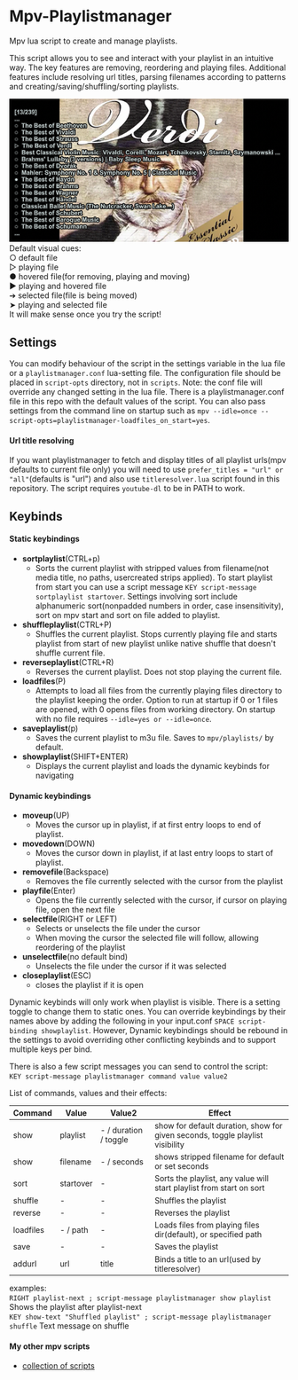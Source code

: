 # Mpv-Playlistmanager
Mpv lua script to create and manage playlists.

This script allows you to see and interact with your playlist in an intuitive way. The key features are removing, reordering and playing files. Additional features include resolving url titles, parsing filenames according to patterns and creating/saving/shuffling/sorting playlists.

![](playlistmanager.png)  
Default visual cues:  
○ default file  
▷ playing file  
● hovered file(for removing, playing and moving)  
▶ playing and hovered file  
➔ selected file(file is being moved)  
➤ playing and selected file  
It will make sense once you try the script!

## Settings
You can modify behaviour of the script in the settings variable in the lua file or a `playlistmanager.conf` lua-setting file. The configuration file should be placed in `script-opts` directory, not in `scripts`. Note: the conf file will override any
changed setting in the lua file. There is a playlistmanager.conf file in this repo with the default values of the script. You can also pass settings from the command line on startup such as `mpv --idle=once --script-opts=playlistmanager-loadfiles_on_start=yes`.

#### Url title resolving
If you want playlistmanager to fetch and display titles
of all playlist urls(mpv defaults to current file only) you will
need to use `prefer_titles = "url" or "all"`(defaults is "url") and also use
`titleresolver.lua` script found in this repository. The script
requires `youtube-dl` to be in PATH to work.

## Keybinds
#### Static keybindings
- __sortplaylist__(CTRL+p)  
  - Sorts the current playlist with stripped values from filename(not media title, no paths, usercreated strips applied). To start playlist from start you can use a script message `KEY script-message sortplaylist startover`. Settings involving sort include alphanumeric sort(nonpadded numbers in order, case insensitivity), sort on mpv start and sort on file added to playlist.  
- __shuffleplaylist__(CTRL+P)  
  - Shuffles the current playlist. Stops currently playing file and starts playlist from start of new playlist unlike native shuffle that doesn't shuffle current file.  
- __reverseplaylist__(CTRL+R)  
  - Reverses the current playlist. Does not stop playing the current file.  
- __loadfiles__(P)
  - Attempts to load all files from the currently playing files directory to the playlist keeping the order. Option to run at startup if 0 or 1 files are opened, with 0 opens files from working directory. On startup with no file requires `--idle=yes or --idle=once`.  
- __saveplaylist__(p)
  - Saves the current playlist to m3u file. Saves to `mpv/playlists/` by default.
- __showplaylist__(SHIFT+ENTER)
  - Displays the current playlist and loads the dynamic keybinds for navigating  
  
#### Dynamic keybindings
- __moveup__(UP)
  - Moves the cursor up in playlist, if at first entry loops to end of playlist.
- __movedown__(DOWN)
  - Moves the cursor down in playlist, if at last entry loops to start of playlist.
- __removefile__(Backspace)
  - Removes the file currently selected with the cursor from the playlist
- __playfile__(Enter)
  - Opens the file currently selected with the cursor, if cursor on playing file, open the next file
- __selectfile__(RIGHT or LEFT)
  - Selects or unselects the file under the cursor
  - When moving the cursor the selected file will follow, allowing reordering of the playlist
- __unselectfile__(no default bind)
  - Unselects the file under the cursor if it was selected
- __closeplaylist__(ESC)
  - closes the playlist if it is open

Dynamic keybinds will only work when playlist is visible. There is a setting toggle to change them to static ones. You can override keybindings by their names above by adding the following in your input.conf `SPACE script-binding showplaylist`. However, Dynamic keybindings should be rebound in 
the settings to avoid overriding other conflicting keybinds and to support multiple keys per bind.
  
There is also a few script messages you can send to control the script:  
`KEY script-message playlistmanager command value value2`  
  
List of commands, values and their effects:  
  
Command | Value | Value2 | Effect
--- | --- | --- | ---
show | playlist | - / duration / toggle | show for default duration, show for given seconds, toggle playlist visibility
show | filename | - / seconds | shows stripped filename for default or set seconds
sort | startover | - | Sorts the playlist, any value will start playlist from start on sort
shuffle | - | - | Shuffles the playlist
reverse | - | - | Reverses the playlist
loadfiles | - / path | - | Loads files from playing files dir(default), or specified path
save | - | - | Saves the playlist
addurl | url | title | Binds a title to an url(used by titleresolver)
    
    
examples:  
`RIGHT playlist-next ; script-message playlistmanager show playlist` Shows the playlist after playlist-next  
`KEY show-text "Shuffled playlist" ; script-message playlistmanager shuffle` Text message on shuffle  
  

#### My other mpv scripts
- [collection of scripts](https://github.com/donmaiq/mpv-scripts)
